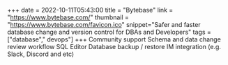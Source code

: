 +++
date = 2022-10-11T05:43:00
title = "Bytebase"
link = "https://www.bytebase.com/"
thumbnail = "https://www.bytebase.com/favicon.ico"
snippet="Safer and faster database change and version control for DBAs and Developers"
tags = ["database"," devops"]
+++
Community support
Schema and data change review workflow
SQL Editor
Database backup / restore
IM integration (e.g. Slack, Discord and etc)
